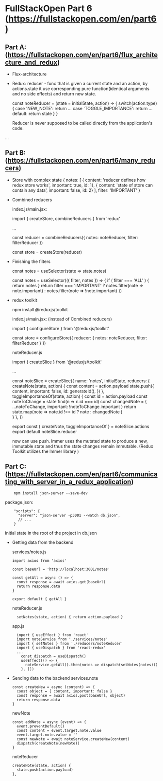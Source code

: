 # FullStackOpen Part 6 (https://fullstackopen.com/en/part6)

## Part A: (https://fullstackopen.com/en/part6/flux_architecture_and_redux)

  - Flux-architecture
  - Redux:
    reducer - func that is given a current state and an action, by actions.state it use  corresponding pure function(identical arguments and no side effects) and return new state.
    
      const noteReducer = (state = initialState, action) => {
        switch(action.type) {
          case 'NEW_NOTE':
            return ...
          case 'TOGGLE_IMPORTANCE':
            return ...
          default:
            return state
        }
      }

    Reducer is never supposed to be called directly from the application's code.

  ...


## Part B: (https://fullstackopen.com/en/part6/many_reducers)

  - Store with complex state
      {
        notes: [
          { content: 'reducer defines how redux store works', important: true, id: 1},
          { content: 'state of store can contain any data', important: false, id: 2}
        ],
        filter: 'IMPORTANT'
      }

  - Combined reducers

    index.js/main.jsx:

      import { createStore, combineReducers } from 'redux'

      ...


      const reducer = combineReducers({
        notes: noteReducer,
        filter: filterReducer
      })

      const store = createStore(reducer)

  - Finishing the filters

      const notes = useSelector(state => state.notes)


      const notes = useSelector(({ filter, notes }) => {
        if ( filter === 'ALL' ) {
          return notes
          }
        return filter  === 'IMPORTANT'
          ? notes.filter(note => note.important)
          : notes.filter(note => !note.important)
        })

  - redux toolkit
      
      npm install @reduxjs/toolkit

    index.js/main.jsx: (instead of Combined reducers)

      import { configureStore } from '@reduxjs/toolkit'

      const store = configureStore({
        reducer: {
          notes: noteReducer,
          filter: filterReducer
        }
      })

    noteReducer.js

      import { createSlice } from '@reduxjs/toolkit'

      ...

      const noteSlice = createSlice({
        name: 'notes',
        initialState,
        reducers: {
          createNote(state, action) {
            const content = action.payload
            state.push({
              content,
              important: false,
              id: generateId(),
            })
          },
          toggleImportanceOf(state, action) {
            const id = action.payload
            const noteToChange = state.find(n => n.id === id)
            const changedNote = { 
              ...noteToChange, 
              important: !noteToChange.important 
            }
            return state.map(note =>
              note.id !== id ? note : changedNote 
            )     
          }
        },
      })

      export const { createNote, toggleImportanceOf } = noteSlice.actions
      export default noteSlice.reducer

      now can use push. Immer uses the mutated state to produce a new, immutable state and thus the state changes remain immutable. (Redux Toolkit utilizes the Immer library )

## Part C: (https://fullstackopen.com/en/part6/communicating_with_server_in_a_redux_application)

        npm install json-server --save-dev

  package.json:

        "scripts": {
          "server": "json-server -p3001 --watch db.json",
          // ...
        }

  initial state in the root of the project in db.json

  - Getting data from the backend

    services/notes.js

        import axios from 'axios'

        const baseUrl = 'http://localhost:3001/notes'

        const getAll = async () => {
          const response = await axios.get(baseUrl)
          return response.data
        }

        export default { getAll }

    noteReducer.js

          setNotes(state, action) { return action.payload }

    app.js

          import { useEffect } from 'react'
          import noteService from './services/notes'
          import { setNotes } from './reducers/noteReducer'
          import { useDispatch } from 'react-redux'
          ...
            const dispatch = useDispatch()
            useEffect(() => {
              noteService.getAll().then(notes => dispatch(setNotes(notes)))
            }, [])

  - Sending data to the backend
    services.note

        const createNew = async (content) => {
          const object = { content, important: false }
          const response = await axios.post(baseUrl, object)
          return response.data
        }

    newNote

        const addNote = async (event) => {
          event.preventDefault()
          const content = event.target.note.value
          event.target.note.value = ''
          const newNote = await noteService.createNew(content)
          dispatch(createNote(newNote))
        }

    noteReducer
    
        createNote(state, action) {
          state.push(action.payload)
        },